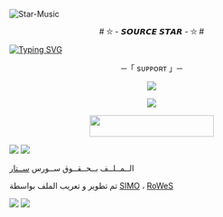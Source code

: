 ![Star-Music](https://graph.org/file/05897feb515bc6f479625.jpg)
<p align="center">
# ⛥ - 𝙎𝙊𝙐𝙍𝘾𝙀 𝙎𝙏𝘼𝙍 - ⛥ #
</p>

[![Typing SVG](https://readme-typing-svg.herokuapp.com/?lines=WELCOME+TO+SOURCE-STAR)](https://github.com/DaRrKNneSs1/STARMUSIC)

<p align="center">
    ─「 sᴜᴩᴩᴏʀᴛ 」─
</p>

</h3>
<p align="center">
<a href="https://t.me/SUPP0RT_STAR"><img src="https://img.shields.io/badge/-SUPPORT%20GROUP-blue.svg?style=for-the-badge&logo=Telegram"></a>
</p>
<p align="center">
<a href="https://t.me/S0URCE_STAR"><img src="https://img.shields.io/badge/-UPDATE%20CHANNEL-blue.svg?style=for-the-badge&logo=Telegram"></a>
</p>

<p align="center"><a href="https://dashboard.heroku.com/new?template=https://github.com/DaRrkNneSs1/STARMUSIC"> <img src="https://img.shields.io/badge/Deploy%20On%20Heroku-pink?style=for-the-badge&logo=heroku" width="220" height="38.45"/></a></p>

<img src="https://user-images.githubusercontent.com/73097560/115834477-dbab4500-a447-11eb-908a-139a6edaec5c.gif"> <img src="https://user-images.githubusercontent.com/73097560/115834477-dbab4500-a447-11eb-908a-139a6edaec5c.gif">

  الــمــلــف بــحــقــوق ســورس [ســتار](https://t.me/S0URCE_STAR)
  
تم تطوير و تعريب الملف بواسطة [SIMO](https://t.me/DaRrKNneSs_1) ، [RoWeS](https://t.me/RQ_X0)

<img src="https://user-images.githubusercontent.com/73097560/115834477-dbab4500-a447-11eb-908a-139a6edaec5c.gif"> <img src="https://user-images.githubusercontent.com/73097560/115834477-dbab4500-a447-11eb-908a-139a6edaec5c.gif">

